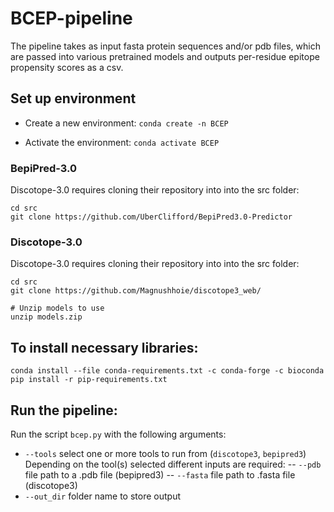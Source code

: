 # BCEP-pipeline

The pipeline takes as input fasta protein sequences and/or pdb files, which are passed into various pretrained models and outputs per-residue epitope propensity scores as a csv.

## Set up environment

- Create a new environment:
`conda create -n BCEP`

- Activate the environment:
`conda activate BCEP`

### BepiPred-3.0
Discotope-3.0 requires cloning their repository into into the src folder:
```
cd src
git clone https://github.com/UberClifford/BepiPred3.0-Predictor
```

### Discotope-3.0
Discotope-3.0 requires cloning their repository into into the src folder:
```
cd src
git clone https://github.com/Magnushhoie/discotope3_web/

# Unzip models to use
unzip models.zip
```

## To install necessary libraries:
```
conda install --file conda-requirements.txt -c conda-forge -c bioconda
pip install -r pip-requirements.txt
```

## Run the pipeline:
Run the script `bcep.py` with the following arguments:
- `--tools` select one or more tools to run from (`discotope3`, `bepipred3`)
Depending on the tool(s) selected different inputs are required:
-- `--pdb` file path to a .pdb file (bepipred3)
-- `--fasta` file path to .fasta file (discotope3) 
- `--out_dir` folder name to store output